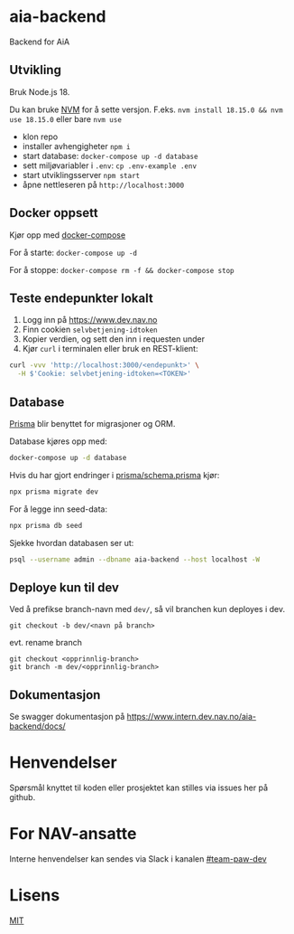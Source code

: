 # aia-backend

Backend for AiA

## Utvikling

Bruk Node.js 18.

Du kan bruke [NVM](https://github.com/nvm-sh/nvm) for å sette versjon.
F.eks. `nvm install 18.15.0 && nvm use 18.15.0` eller bare `nvm use`

-   klon repo
-   installer avhengigheter `npm i`
-   start database: `docker-compose up -d database`
-   sett miljøvariabler i `.env`: `cp .env-example .env`
-   start utviklingsserver `npm start`
-   åpne nettleseren på `http://localhost:3000`

## Docker oppsett

Kjør opp med [docker-compose](https://docs.docker.com/compose/)

For å starte: `docker-compose up -d`

For å stoppe: `docker-compose rm -f && docker-compose stop`

## Teste endepunkter lokalt

1. Logg inn på https://www.dev.nav.no
2. Finn cookien `selvbetjening-idtoken`
3. Kopier verdien, og sett den inn i requesten under
4. Kjør `curl` i terminalen eller bruk en REST-klient:

```sh
curl -vvv 'http://localhost:3000/<endepunkt>' \
  -H $'Cookie: selvbetjening-idtoken=<TOKEN>'
```

## Database

[Prisma](https://www.prisma.io/docs/) blir benyttet for migrasjoner og ORM.

Database kjøres opp med:

```sh
docker-compose up -d database
```

Hvis du har gjort endringer i [prisma/schema.prisma](prisma/schema.prisma) kjør:

```sh
npx prisma migrate dev
```

For å legge inn seed-data:

```sh
npx prisma db seed
```

Sjekke hvordan databasen ser ut:

```sh
psql --username admin --dbname aia-backend --host localhost -W
```

## Deploye kun til dev

Ved å prefikse branch-navn med `dev/`, så vil branchen kun deployes i dev.

```
git checkout -b dev/<navn på branch>
```

evt. rename branch

```
git checkout <opprinnlig-branch>
git branch -m dev/<opprinnlig-branch>
```

## Dokumentasjon

Se swagger dokumentasjon på https://www.intern.dev.nav.no/aia-backend/docs/

# Henvendelser

Spørsmål knyttet til koden eller prosjektet kan stilles via issues her på github.

# For NAV-ansatte

Interne henvendelser kan sendes via Slack i kanalen [#team-paw-dev](https://nav-it.slack.com/archives/CLTFAEW75)

# Lisens

[MIT](LICENSE)
